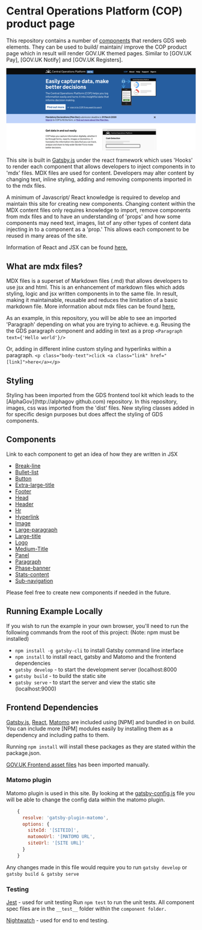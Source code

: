 # Central Operations Platform (COP) product page

This repository contains a number of [components](#components) that renders GDS web elements.
They can be used to build/ maintain/ improve the COP product page which in result will render GOV.UK themed pages. Similar to [GOV.UK Pay], [GOV.UK
Notify] and [GOV.UK Registers].

![Screenshot of COP product page](screenshot.png)

This site is built in [Gatsby.js]() under the react framework which uses 'Hooks' to render each component that allows developers to inject components in to 'mdx' files.
MDX files are used for content. Developers may alter content by changing text, inline styling, adding and removing components imported in to the mdx files.

A minimum of Javascript/ React knowledge is required to develop and maintain this site for creating new components.
Changing content within the MDX content files only requires knowledge to import, remove components from mdx files and to have an understanding of 'props' and how some components may need text, images, list of any other types of content data injecting in to a component as a 'prop.' This allows each component to be reused in many areas of the site.

Information of React and JSX can be found [here.]()

## What are mdx files?

MDX files is a superset of Markdown files (.md) that allows developers to use jsx and html. This is an enhancement of markdown files which adds styling, logic and jsx written components in to the same file. In result, making it maintainable, reusable and reduces the limitation of a basic markdown file.
More information about mdx files can be found [here.]()

As an example, in this repository, you will be able to see an imported 'Paragraph' depending on what you are trying to achieve. 
e.g. Reusing the the GDS paragraph component and adding in text as a prop  `<Paragraph text={'Hello world'}/>` 

Or, adding in different inline custom styling and hyperlinks within a paragraph. `<p class="body-text">click <a class="link" href="[link]">here</a></p>`

## Styling
Styling has been imported from the GDS frontend tool kit which leads to the [AlphaGov](http://alphagov github.com) repository. In this repository, images, css was imported from the 'dist' files.
New styling classes added in for specific design purposes but does affect the styling of GDS components.

## Components

Link to each component to get an idea of how they are written in JSX

- [Break-line]()
- [Bullet-list]()
- [Button]()
- [Extra-large-title]()
- [Footer]()
- [Head]()
- [Header]()
- [Hr]()
- [Hyperlink]()
- [Image]()
- [Large-paragraph]()
- [Large-title]()
- [Logo]()
- [Medium-Title]()
- [Panel]()
- [Paragraph]()
- [Phase-banner]()
- [Stats-content]()
- [Sub-navigation]()

Please feel free to create new components if needed in the future.


## Running Example Locally

If you wish to run the example in your own browser, you'll need to run the
following commands from the root of this project: (Note: npm must be installed)

- `npm install -g gatsby-cli` to install Gatsby command line interface
- `npm install` to install react, gatsby and Matomo and the frontend dependencies
- `gatsby develop` - to start the development server (localhost:8000
- `gatsby build` - to build the static site
- `gatsby serve` - to start the server and view the static site (localhost:9000)

## Frontend Dependencies

[Gatsby.js](), [React](), [Matomo]() are included using [NPM] and bundled in
on build. You can include more [NPM] modules easily by installing them as a
dependency and including paths to them. 

Running `npm install` will install these packages as they are stated within the package.json.

[GOV.UK Frontend asset files]() has been imported manually.

### Matomo plugin
Matomo plugin is used in this site. By looking at the [gatsby-config.js]() file you will be able to change the config data within the matomo plugin.

```javascript
    {
      resolve: 'gatsby-plugin-matomo',
      options: {
        siteId: '[SITEID]',
        matomoUrl: '[MATOMO URL',
        siteUrl: '[SITE URL]'
      }
    }
```

Any changes made in this file would require you to run `gatsby develop` or `gatsby build & gatsby serve`

### Testing
[Jest]() -  used for unit testing
Run `npm test` to run the unit tests. All component spec files are in the `__test__` folder within the `component folder.`

[Nightwatch]() - used for end to end testing.